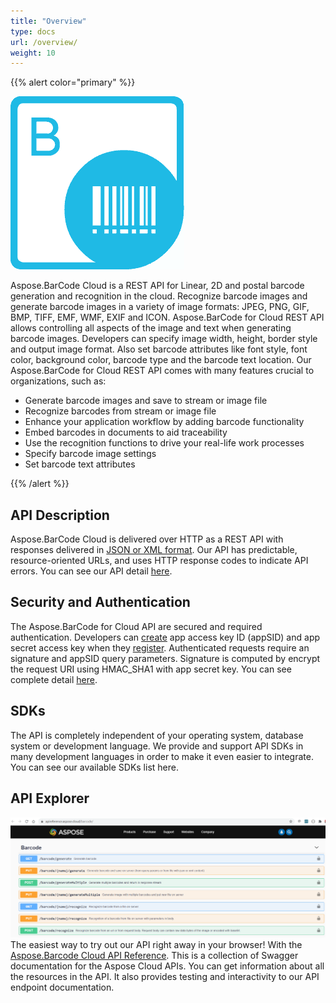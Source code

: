 ```yaml
---
title: "Overview"
type: docs
url: /overview/
weight: 10
---
```


{{% alert color="primary" %}} 

![todo:image_alt_text](overview_1.png)

Aspose.BarCode Cloud is a REST API for Linear, 2D and postal barcode generation and recognition in the cloud. Recognize barcode images and generate barcode images in a variety of image formats: JPEG, PNG, GIF, BMP, TIFF, EMF, WMF, EXIF and ICON. Aspose.BarCode for Cloud REST API allows controlling all aspects of the image and text when generating barcode images. Developers can specify image width, height, border style and output image format. Also set barcode attributes like font style, font color, background color, barcode type and the barcode text location.
Our Aspose.BarCode for Cloud REST API comes with many features crucial to organizations, such as:

- Generate barcode images and save to stream or image file
- Recognize barcodes from stream or image file
- Enhance your application workflow by adding barcode functionality
- Embed barcodes in documents to aid traceability
- Use the recognition functions to drive your real-life work processes
- Specify barcode image settings
- Set barcode text attributes

{{% /alert %}} 
## **API Description**
Aspose.BarCode Cloud is delivered over HTTP as a REST API with responses delivered in [JSON or XML format](https://docs.aspose.cloud/total/request-format/). Our API has predictable, resource-oriented URLs, and uses HTTP response codes to indicate API errors. You can see our API detail [here](https://apireference.aspose.cloud/barcode/).
## **Security and Authentication**
The Aspose.BarCode for Cloud API are secured and required authentication. Developers can [create](https://docs.aspose.cloud/total/create-new-app-and-get-app-key-and-sid/) app access key ID (appSID) and app secret access key when they [register](https://docs.aspose.cloud/total/creating-and-managing-account/). Authenticated requests require an signature and appSID query parameters. Signature is computed by encrypt the request URI using HMAC_SHA1 with app secret key. You can see complete detail [here](https://docs.aspose.cloud/total/request-format/).
## **SDKs**
The API is completely independent of your operating system, database system or development language. We provide and support API SDKs in many development languages in order to make it even easier to integrate. You can see our available SDKs list here.
## **API Explorer**

![todo:image_alt_text](shot_aspose_barcode_cloud_api_reference.png)
The easiest way to try out our API right away in your browser! With the [Aspose.Barcode Cloud API Reference](https://apireference.aspose.cloud/barcode/). This is a collection of Swagger documentation for the Aspose Cloud APIs. You can get information about all the resources in the API. It also provides testing and interactivity to our API endpoint documentation.
